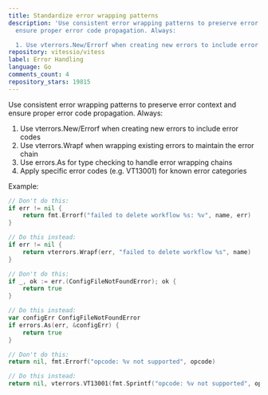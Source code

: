 ```yaml
---
title: Standardize error wrapping patterns
description: 'Use consistent error wrapping patterns to preserve error context and
  ensure proper error code propagation. Always:

  1. Use vterrors.New/Errorf when creating new errors to include error codes'
repository: vitessio/vitess
label: Error Handling
language: Go
comments_count: 4
repository_stars: 19815
---
```


Use consistent error wrapping patterns to preserve error context and ensure proper error code propagation. Always:
1. Use vterrors.New/Errorf when creating new errors to include error codes
2. Use vterrors.Wrapf when wrapping existing errors to maintain the error chain
3. Use errors.As for type checking to handle error wrapping chains
4. Apply specific error codes (e.g. VT13001) for known error categories

Example:

```go
// Don't do this:
if err != nil {
    return fmt.Errorf("failed to delete workflow %s: %v", name, err)
}

// Do this instead:
if err != nil {
    return vterrors.Wrapf(err, "failed to delete workflow %s", name)
}

// Don't do this:
if _, ok := err.(ConfigFileNotFoundError); ok {
    return true
}

// Do this instead:
var configErr ConfigFileNotFoundError
if errors.As(err, &configErr) {
    return true
}

// Don't do this:
return nil, fmt.Errorf("opcode: %v not supported", opcode)

// Do this instead:
return nil, vterrors.VT13001(fmt.Sprintf("opcode: %v not supported", opcode))
```